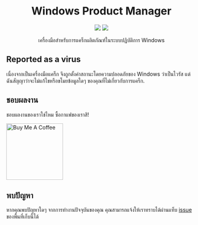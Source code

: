 <div align="center">
    <h1>
        <strong>Windows Product Manager</strong>
    </h1>
    <img src="https://img.shields.io/github/stars/Maseshi/WPManager.svg?logo=github&style=flat-square">
    <img src="https://img.shields.io/github/license/Maseshi/WPManager.svg?logo=github&style=flat-square">
    <p>เครื่องมือสำหรับการแคร็กผลิตภัณฑ์ในระบบปฏิบัติการ Windows</p>
</div>

## Reported as a virus

เนื่องจากเป็นเครื่องมือแคร็ก จึงถูกตั้งค่าสถานะโดยความปลอดภัยของ Windows ว่าเป็นไวรัส แต่ฉันสัญญาว่าจะไม่แก้ไขหรือขโมยข้อมูลใดๆ ของคุณที่ไม่เกี่ยวกับการแคร็ก.

## ชอบผลงาน

ชอบผลงานของเราใช่ไหม ซื้อกาแฟของเราสิ!

<a href="https://www.buymeacoffee.com/maseshi" target="_blank">
    <img src="https://cdn.buymeacoffee.com/buttons/v2/default-yellow.png" alt="Buy Me A Coffee" width="150px" />
</a>

## พบปัญหา

หากคุณพบปัญหาใดๆ จากการทำงานปัจจุบันของคุณ คุณสามารถแจ้งให้เราทราบได้ผ่านแท็บ [issue](https://github.com/Maseshi/WPManager/issues) ของพื้นที่เก็บนี้ได้